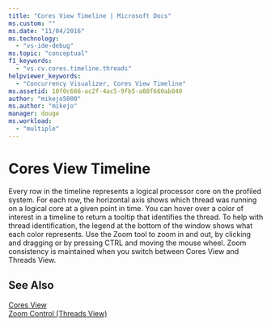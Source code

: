```yaml
---
title: "Cores View Timeline | Microsoft Docs"
ms.custom: ""
ms.date: "11/04/2016"
ms.technology: 
  - "vs-ide-debug"
ms.topic: "conceptual"
f1_keywords: 
  - "vs.cv.cores.timeline.threads"
helpviewer_keywords: 
  - "Concurrency Visualizer, Cores View Timeline"
ms.assetid: 10f0c666-ac2f-4ac5-9fb5-a88f660ab840
author: "mikejo5000"
ms.author: "mikejo"
manager: douge
ms.workload: 
  - "multiple"
---
```

# Cores View Timeline
Every row in the timeline represents a logical processor core on the profiled system. For each row, the horizontal axis shows which thread was running on a logical core at a given point in time. You can hover over a color of interest in a timeline to return a tooltip that identifies the thread. To help with thread identification, the legend at the bottom of the window shows what each color represents. Use the Zoom tool to zoom in and out, by clicking and dragging or by pressing CTRL and moving the mouse wheel. Zoom consistency is maintained when you switch between Cores View and Threads View.  
  
## See Also  
 [Cores View](../profiling/cores-view.md)   
 [Zoom Control (Threads View)](../profiling/zoom-control-threads-view.md)